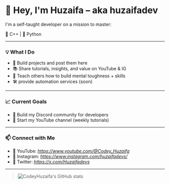 # 👋 Hey, I'm Huzaifa – aka huzaifadev

I'm a self-taught developer on a mission to master:

🚀 C++ | 🐍 Python

---

### 💡 What I Do

- 🔧 Build projects and post them here
- 📚 Share tutorials, insights, and value on YouTube & IG
- 🧠 Teach others how to build mental toughness + skills
- 🛠️ provide automation services (soon)

---

### 📈 Current Goals

- 🧱 Build my Discord community for developers
- 🎥 Start my YouTube channel (weekly tutorials)

---

### 📫 Connect with Me

- 🧠 YouTube: *https://www.youtube.com/@Codey_Huzaifa*
- 📸 Instagram: *https://www.instagram.com/huzaifadevs/*
- 🧵 Twitter: *https://x.com/Huzaifadevs*
---

> ![CodeyHuzaifa's GitHub stats](https://github-readme-stats.vercel.app/api?username=CodeyHuzaifa&show_icons=true&theme=radical)
